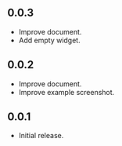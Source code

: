 ## 0.0.3

* Improve document.
* Add empty widget.

## 0.0.2

* Improve document.
* Improve example screenshot.

## 0.0.1

* Initial release.
